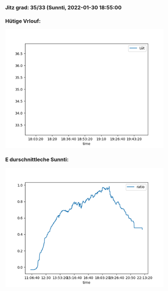 ### Jitz grad: 35/33 (Sunnti, 2022-01-30 18:55:00

### Hütige Vrlouf:
![Graph](Today.png)

### E durschnittleche Sunnti:
![Graph](Sunnti.png)